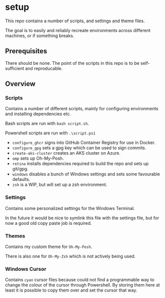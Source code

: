 # setup

This repo contains a number of scripts, and settings and theme files.

The goal is to easily and reliably recreate environments across different machines, or if something breaks.

## Prerequisites

There should be none. The point of the scripts in this repo is to be self-sufficient and reproducable.

## Overview

### Scripts

Contains a number of different scripts, mainly for configuring environments and installing dependencies etc.

Bash scripts are run with `bash script.sh`.

Powershell scripts are run with `.\script.ps1`

- `configure_ghcr` signs into GitHub Container Registry for use in Docker.
- `configure_gpg` sets a gpg key which can be used to sign commits.
- `create-aks-cluster` creates an AKS cluster on Azure.
- `omp` sets up Oh-My-Posh.
- `retina` installs dependencies required to build the repo and sets up git/gpg.
- `windows` disables a bunch of Windows settings and sets some favourable defaults.
- `zsh` is a WIP, but will set up a zsh environment.

### Settings

Contains some personalized settings for the Windows Terminal.

In the future it would be nice to symlink this file with the settings file, but for now a good old copy paste job is required.

### Themes

Contains my custom theme for `Oh-My-Posh`.

There is also one for `Oh-My-Zsh` which is not actively being used.

### Windows Cursor

Contains `cyan` cursor files because could not find a programmable way to change the colour of the cursor through Powershell. By storing them here at least it is possible to copy them over and set the cursor that way.
